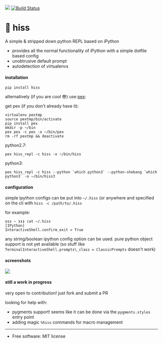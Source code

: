 [<img src="https://img.shields.io/pypi/v/hiss_repl.svg">](https://pypi.python.org/pypi/hiss_repl)
[![Build
Status](https://travis-ci.org/sixninetynine/hiss.svg?branch=master)](https://travis-ci.org/sixninetynine/hiss)


# 🐍 hiss

A simple & stripped down python REPL based on iPython

* provides all the normal functionality of iPython with a simple dotfile based config
* unobtrusive default prompt
* autodetection of virtualenvs

#### installation

`pip install hiss`

alternatively (if you are _cool_ 😎) use [pex](https://github.com/pantsbuild/pex):

get pex (if you don't already have it):

```
virtualenv pextmp
source pextmp/bin/activate
pip install pex
mkdir -p ~/bin
pex pex -c pex -o ~/bin/pex
rm -rf pextmp && deactivate
```

python2.7:

```
pex hiss_repl -c hiss -o ~/bin/hiss
```
python3:

```
pex hiss_repl -c hiss --python `which python3` --python-shebang `which python3` -o ~/bin/hiss3
```

#### configuration

simple ipython configs can be put into `~/.hiss` (or anywhere and specified on the cli with `hiss
-c /path/to/.hiss`

for example:

```
osx ~ ❯❯❯ cat ~/.hiss
[IPython]
InteractiveShell.confirm_exit = True
```

any string/boolean ipython config option can be used. pure python object support is not yet
available (so stuff like `TerminalInteractiveShell.prompts\_class = ClassicPrompts` doesn't work)

#### screenshots

![](https://www.dropbox.com/s/12djf1idmzjhaei/Screenshot%202016-10-06%2000.59.15.png?raw=true)

#### still a work in progress

very open to contribution! just fork and submit a PR

looking for help with:

* pygments support! seems like it can be done via the `pygments.styles` entry point
* adding magic `%hiss` commands for macro management

---

* Free software: MIT license
